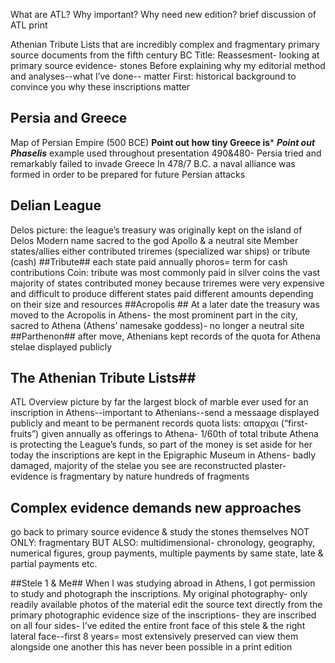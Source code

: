 What are ATL?
Why important?
Why need new edition? 
brief discussion of ATL print 


 	 	 	
Athenian Tribute Lists that are incredibly complex and fragmentary primary source documents from the fifth century BC
Title: Reassesment- looking at primary source evidence- stones 
Before explaining why my editorial method and analyses--what I’ve done-- matter 
First:  historical background to convince you why these inscriptions matter

## Persia and Greece ##
Map of Persian Empire (500 BCE) 
**Point out how tiny Greece is***
***Point out Phaselis*** example used throughout presentation 
490&480- Persia tried and remarkably failed to invade Greece
In 478/7 B.C. a naval alliance was formed in order to be prepared for future Persian attacks 

## Delian League ##
Delos picture: the league’s treasury was originally kept on the island of Delos 
Modern name
sacred to the god Apollo & a neutral site
Member states/allies either contributed triremes (specialized war ships) or tribute (cash)
##Tribute##
each state paid annually
phoros= term for cash contributions
Coin: tribute was most commonly paid in silver coins
the vast majority of states contributed money because triremes were very expensive and difficult to produce
 different states paid different amounts depending on their size and resources
##Acropolis ##
At a later date the treasury was moved to the Acropolis in Athens- the most prominent part in the city, sacred to Athena (Athens’ namesake goddess)- no longer a neutral site
##Parthenon##
after move, Athenians kept records of the quota for Athena
stelae displayed publicly

## The Athenian Tribute Lists##
ATL Overview picture
by far the largest block of marble ever used for an inscription in Athens--important to Athenians--send a messaage 
displayed publicly and meant to be permanent records
quota lists: απαρχαι (“first-fruits”) given annually as offerings to Athena- 1/60th of total tribute
Athena is protecting the League’s funds, so part of the money is set aside for her 
today the inscriptions are kept in the Epigraphic Museum in Athens- badly damaged, majority of the stelae you see are reconstructed plaster- evidence is fragmentary by nature hundreds of fragments 

## Complex evidence demands new approaches ##
go back to primary source evidence & study the stones themselves
NOT ONLY: fragmentary
BUT ALSO: multidimensional- chronology, geography, numerical figures, group payments, multiple payments by same state, late & partial payments etc.

##Stele 1 & Me## 
When I was studying abroad in Athens, I got permission to study and photograph the inscriptions. 
My original photography- only readily available photos of the material
edit the source text directly from the primary photographic evidence
size of the inscriptions- they are inscribed on all four sides- I’ve edited the entire front face of this stele & the right lateral face--first 8 years= most extensively preserved
can view them alongside one another
this has never been possible in a print edition 

